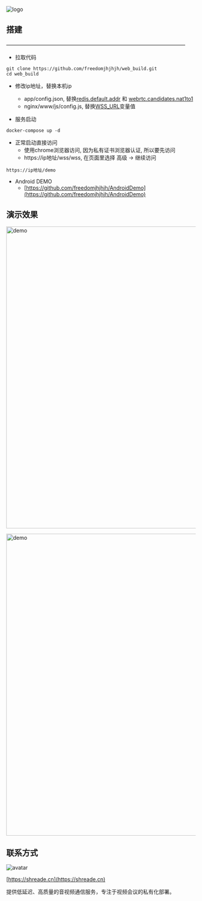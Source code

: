 ![logo](https://shreade.cn/image/logo.png)
## 搭建
——————————————————————————————————
*  拉取代码
```shell
git clone https://github.com/freedomjhjhjh/web_build.git
cd web_build
```
*  修改ip地址，替换本机ip
    -  app/config.json, 替换[redis.default.addr](/app/config.json#L24) 和 [webrtc.candidates.nat1to1](/app/config.json#L47)
    -  nginx/www/js/config.js, 替换[WSS_URL](/nginx/www/js/config.js#L1)变量值
      
*  服务启动
```shell
docker-compose up -d
```
*  正常启动直接访问
    -  使用chrome浏览器访问, 因为私有证书浏览器认证, 所以要先访问
    -  https://ip地址/wss/wss, 在页面里选择 高级 -> 继续访问

```shell
https://ip地址/demo
```
*  Android DEMO
    -  [https://github.com/freedomjhjhjh/AndroidDemo](https://github.com/freedomjhjhjh/AndroidDemo)

##  演示效果
<p>
<img src="https://shreade.cn/image/p1.png" alt="demo" width="800" />
</p>
<p>
<img src="https://shreade.cn/image/p2.jpg" alt="demo" width="800" />
</p>

## 联系方式

<img src="https://shreade.cn/image/weixin200.jpg" alt="avatar" />

[https://shreade.cn](https://shreade.cn)

提供低延迟、高质量的音视频通信服务，专注于视频会议的私有化部署。
